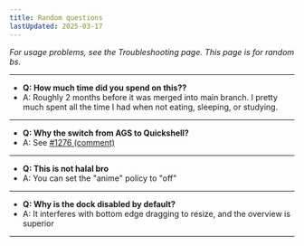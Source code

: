 ```yaml
---
title: Random questions
lastUpdated: 2025-03-17
---
```


_For usage problems, see the Troubleshooting page. This page is for random bs._

---
- **Q: How much time did you spend on this??**
- A: Roughly 2 months before it was merged into main branch. I pretty much spent all the time I had when not eating, sleeping, or studying.
---
- **Q: Why the switch from AGS to Quickshell?**
- A: See [#1276 (comment)](https://github.com/end-4/dots-hyprland/pull/1276#issuecomment-2860016485)
---
- **Q: This is not halal bro**
- A: You can set the "anime" policy to "off"
---
- **Q: Why is the dock disabled by default?**
- A: It interferes with bottom edge dragging to resize, and the overview is superior
---

